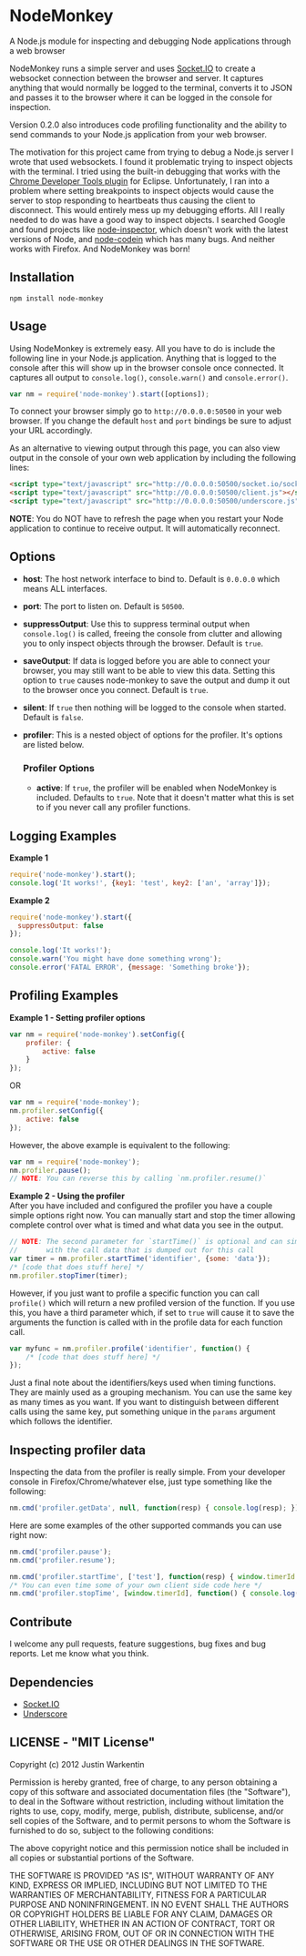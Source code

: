 NodeMonkey
==========

A Node.js module for inspecting and debugging Node applications through a web browser

NodeMonkey runs a simple server and uses [Socket.IO](https://github.com/LearnBoost/socket.io) to create a websocket connection between the browser and server.
It captures anything that would normally be logged to the terminal, converts it to JSON and passes it to the browser
where it can be logged in the console for inspection.

Version 0.2.0 also introduces code profiling functionality and the ability to send commands to your Node.js application from your web browser.

The motivation for this project came from trying to debug a Node.js server I wrote that used websockets.
I found it problematic trying to inspect objects with the terminal.
I tried using the built-in debugging that works with the [Chrome Developer Tools plugin](https://github.com/joyent/node/wiki/using-eclipse-as-node-applications-debugger) for Eclipse.
Unfortunately, I ran into a problem where setting breakpoints to inspect objects would cause the server to stop responding to heartbeats thus causing the client to disconnect.
This would entirely mess up my debugging efforts. All I really needed to do was have a good way to inspect objects.
I searched Google and found projects like [node-inspector](https://github.com/dannycoates/node-inspector), which doesn't work with the latest versions of Node, and [node-codein](http://thomashunter.name/blog/nodejs-console-object-debug-inspector/) which has many bugs.
And neither works with Firefox. And NodeMonkey was born!

Installation
------------

```
npm install node-monkey
```

Usage
-----

Using NodeMonkey is extremely easy.
All you have to do is include the following line in your Node.js application.
Anything that is logged to the console after this will show up in the browser console once connected.
It captures all output to `console.log()`, `console.warn()` and `console.error()`.

```javascript
var nm = require('node-monkey').start([options]);
```

To connect your browser simply go to `http://0.0.0.0:50500` in your web browser.
If you change the default `host` and `port` bindings be sure to adjust your URL accordingly.

As an alternative to viewing output through this page, you can also view output in the console of your own web application by including the following lines:

```html
<script type="text/javascript" src="http://0.0.0.0:50500/socket.io/socket.io.js"></script>
<script type="text/javascript" src="http://0.0.0.0:50500/client.js"></script>
<script type="text/javascript" src="http://0.0.0.0:50500/underscore.js"></script>
```

**NOTE**: You do NOT have to refresh the page when you restart your Node application to continue to receive output. It will automatically reconnect.

Options
-------

* **host**: The host network interface to bind to. Default is `0.0.0.0` which means ALL interfaces.
* **port**: The port to listen on. Default is `50500`.
* **suppressOutput**: Use this to suppress terminal output when `console.log()` is called, freeing the console from clutter and allowing you to only inspect objects through the browser. Default is `true`.
* **saveOutput**: If data is logged before you are able to connect your browser, you may still want to be able to view this data. Setting this option to `true` causes node-monkey to save the output and dump it out to the browser once you connect. Default is `true`.
* **silent**: If `true` then nothing will be logged to the console when started. Default is `false`.
* **profiler**: This is a nested object of options for the profiler. It's options are listed below.

    ### Profiler Options
    * **active**: If `true`, the profiler will be enabled when NodeMonkey is included. Defaults to `true`.
                  Note that it doesn't matter what this is set to if you never call any profiler functions.

Logging Examples
----------------

**Example 1**
```javascript
require('node-monkey').start();
console.log('It works!', {key1: 'test', key2: ['an', 'array']});
```

**Example 2**
```javascript
require('node-monkey').start({
  suppressOutput: false
});

console.log('It works!');
console.warn('You might have done something wrong');
console.error('FATAL ERROR', {message: 'Something broke'});
```

Profiling Examples
------------------

**Example 1 - Setting profiler options**  
```javascript
var nm = require('node-monkey').setConfig({
    profiler: {
        active: false
    }
});
```

OR

```javascript
var nm = require('node-monkey');
nm.profiler.setConfig({
    active: false
});
```

However, the above example is equivalent to the following:

```javascript
var nm = require('node-monkey');
nm.profiler.pause();
// NOTE: You can reverse this by calling `nm.profiler.resume()`
```

**Example 2 - Using the profiler**  
After you have included and configured the profiler you have a couple simple options right now. You can manually start and stop
the timer allowing complete control over what is timed and what data you see in the output.

```javascript
// NOTE: The second parameter for `startTime()` is optional and can simply be any data you want to see
//       with the call data that is dumped out for this call
var timer = nm.profiler.startTime('identifier', {some: 'data'});
/* [code that does stuff here] */
nm.profiler.stopTimer(timer);
```

However, if you just want to profile a specific function you can call `profile()` which will return a new profiled version of the function.
If you use this, you have a third parameter which, if set to `true` will cause it to save the arguments the function is called with in the
profile data for each function call.

```javascript
var myfunc = nm.profiler.profile('identifier', function() {
    /* [code that does stuff here] */
});
```

Just a final note about the identifiers/keys used when timing functions. They are mainly used as a grouping mechanism. You can use the same
key as many times as you want. If you want to distinguish between different calls using the same key, put something unique in the `params`
argument which follows the identifier.


Inspecting profiler data
------------------------

Inspecting the data from the profiler is really simple. From your developer console in Firefox/Chrome/whatever else, just type something like the following:

```javascript
nm.cmd('profiler.getData', null, function(resp) { console.log(resp); });
```

Here are some examples of the other supported commands you can use right now:

```javascript
nm.cmd('profiler.pause');
nm.cmd('profiler.resume');

nm.cmd('profiler.startTime', ['test'], function(resp) { window.timerId = resp; });
/* You can even time some of your own client side code here */
nm.cmd('profiler.stopTime', [window.timerId], function() { console.log('Timer stopped'); });
```

Contribute
----------

I welcome any pull requests, feature suggestions, bug fixes and bug reports. Let me know what you think.

Dependencies
------------

* [Socket.IO](https://github.com/LearnBoost/socket.io)
* [Underscore](http://documentcloud.github.com/underscore/)

## LICENSE - "MIT License"

Copyright (c) 2012 Justin Warkentin

Permission is hereby granted, free of charge, to any person
obtaining a copy of this software and associated documentation
files (the "Software"), to deal in the Software without
restriction, including without limitation the rights to use,
copy, modify, merge, publish, distribute, sublicense, and/or sell
copies of the Software, and to permit persons to whom the
Software is furnished to do so, subject to the following
conditions:

The above copyright notice and this permission notice shall be
included in all copies or substantial portions of the Software.

THE SOFTWARE IS PROVIDED "AS IS", WITHOUT WARRANTY OF ANY KIND,
EXPRESS OR IMPLIED, INCLUDING BUT NOT LIMITED TO THE WARRANTIES
OF MERCHANTABILITY, FITNESS FOR A PARTICULAR PURPOSE AND
NONINFRINGEMENT. IN NO EVENT SHALL THE AUTHORS OR COPYRIGHT
HOLDERS BE LIABLE FOR ANY CLAIM, DAMAGES OR OTHER LIABILITY,
WHETHER IN AN ACTION OF CONTRACT, TORT OR OTHERWISE, ARISING
FROM, OUT OF OR IN CONNECTION WITH THE SOFTWARE OR THE USE OR
OTHER DEALINGS IN THE SOFTWARE.